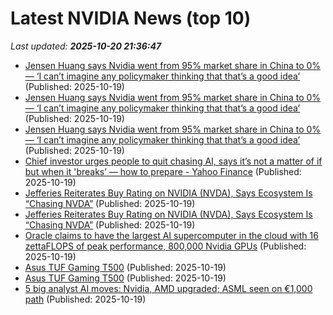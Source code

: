 # Latest NVIDIA News (top 10)
_Last updated: **2025-10-20 21:36:47**_

- [Jensen Huang says Nvidia went from 95% market share in China to 0% — ‘I can’t imagine any policymaker thinking that that’s a good idea’](https://biztoc.com/x/c1686c7437ed4eed) (Published: 2025-10-19)
- [Jensen Huang says Nvidia went from 95% market share in China to 0% — ‘I can’t imagine any policymaker thinking that that’s a good idea’](https://fortune.com/2025/10/19/jensen-huang-nvidia-china-market-share-ai-chips-trump-trade-war/) (Published: 2025-10-19)
- [Jensen Huang says Nvidia went from 95% market share in China to 0% — ‘I can’t imagine any policymaker thinking that that’s a good idea’](https://finance.yahoo.com/news/jensen-huang-says-nvidia-went-211703977.html) (Published: 2025-10-19)
- [Chief investor urges people to quit chasing AI, says it’s not a matter of if but when it 'breaks’ — how to prepare - Yahoo Finance](https://slashdot.org/firehose.pl?op=view&amp;id=179831626) (Published: 2025-10-19)
- [Jefferies Reiterates Buy Rating on NVIDIA (NVDA), Says Ecosystem Is “Chasing NVDA”](https://biztoc.com/x/09b0b693d327fcac) (Published: 2025-10-19)
- [Jefferies Reiterates Buy Rating on NVIDIA (NVDA), Says Ecosystem Is “Chasing NVDA”](https://finance.yahoo.com/news/jefferies-reiterates-buy-rating-nvidia-203735115.html) (Published: 2025-10-19)
- [Oracle claims to have the largest AI supercomputer in the cloud with 16 zettaFLOPS of peak performance, 800,000 Nvidia GPUs](https://www.techradar.com/pro/oracle-claims-to-have-the-largest-ai-supercomputer-in-the-cloud-with-16-zettaflops-of-peak-performance-800-000-nvidia-gpus) (Published: 2025-10-19)
- [Asus TUF Gaming T500](https://uk.pcmag.com/desktop-pcs/160813/asus-tuf-gaming-t500) (Published: 2025-10-19)
- [Asus TUF Gaming T500](https://me.pcmag.com/en/old-desktop-pcs/32988/asus-tuf-gaming-t500) (Published: 2025-10-19)
- [5 big analyst AI moves: Nvidia, AMD upgraded; ASML seen on €1,000 path](https://biztoc.com/x/57bd61f3f393c302) (Published: 2025-10-19)
